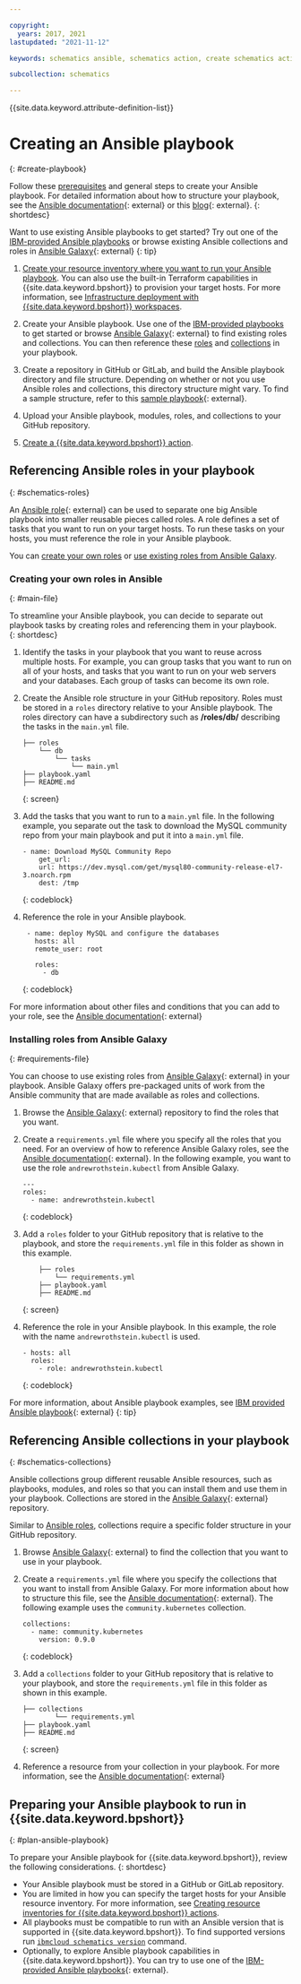 ```yaml
---

copyright:
  years: 2017, 2021
lastupdated: "2021-11-12"

keywords: schematics ansible, schematics action, create schematics actions, run ansible playbooks

subcollection: schematics

---
```


{{site.data.keyword.attribute-definition-list}}

# Creating an Ansible playbook
{: #create-playbook}
 
Follow these [prerequisites](#plan-ansible-playbook) and general steps to create your Ansible playbook. For detailed information about how to structure your playbook, see the [Ansible documentation](https://docs.ansible.com/ansible/latest/user_guide/playbooks_intro.html){: external} or this [blog](https://www.ansible.com/blog/getting-started-writing-your-first-playbook){: external}. 
{: shortdesc}

Want to use existing Ansible playbooks to get started? Try out one of the [IBM-provided Ansible playbooks](/docs/schematics?topic=schematics-sample_actiontemplates) or browse existing Ansible collections and roles in [Ansible Galaxy](https://galaxy.ansible.com/){: external}
{: tip}

1. [Create your resource inventory where you want to run your Ansible playbook](/docs/schematics?topic=schematics-inventories-setup). You can also use the built-in Terraform capabilities in {{site.data.keyword.bpshort}} to provision your target hosts. For more information, see [Infrastructure deployment with {{site.data.keyword.bpshort}} workspaces](/docs/schematics?topic=schematics-about-schematics#how-to-workspaces). 

2. Create your Ansible playbook. Use one of the [IBM-provided playbooks](/docs/schematics?topic=schematics-sample_actiontemplates) to get started or browse [Ansible Galaxy](https://galaxy.ansible.com/){: external} to find existing roles and collections. You can then reference these [roles](#schematics-roles) and [collections](#schematics-collections) in your playbook.

3. Create a repository in GitHub or GitLab, and build the Ansible playbook directory and file structure. Depending on whether or not you use Ansible roles and collections, this directory structure might vary. To find a sample structure, refer to this [sample playbook](https://github.com/Cloud-Schematics/ansible-app-deploy-iks/blob/master/site.yml){: external}. 

4. Upload your Ansible playbook, modules, roles, and collections to your GitHub repository. 
5. [Create a {{site.data.keyword.bpshort}} action](/docs/schematics?topic=schematics-action-setup#create-action).


## Referencing Ansible roles in your playbook
{: #schematics-roles}

An [Ansible role](https://docs.ansible.com/ansible/latest/user_guide/playbooks_reuse_roles.html){: external} can be used to separate one big Ansible playbook into smaller reusable pieces called roles. A role defines a set of tasks that you want to run on your target hosts. To run these tasks on your hosts, you must reference the role in your Ansible playbook. 

You can [create your own roles](#main-file) or [use existing roles from Ansible Galaxy](#requirements-file). 

### Creating your own roles in Ansible 
{: #main-file}

To streamline your Ansible playbook, you can decide to separate out playbook tasks by creating roles and referencing them in your playbook.  
{: shortdesc}

1. Identify the tasks in your playbook that you want to reuse across multiple hosts. For example, you can group tasks that you want to run on all of your hosts, and tasks that you want to run on your web servers and your databases. Each group of tasks can become its own role. 

2. Create the Ansible role structure in your GitHub repository. Roles must be stored in a `roles` directory relative to your Ansible playbook. The roles directory can have a subdirectory such as  **/roles/db/** describing the tasks in the `main.yml` file.
    ```
    ├── roles
        └── db
            └── tasks
                └── main.yml
    ├── playbook.yaml
    ├── README.md
    ```
    {: screen}

3. Add the tasks that you want to run to a `main.yml` file. In the following example, you separate out the task to download the MySQL community repo from your main playbook and put it into a `main.yml` file. 
    ```
    - name: Download MySQL Community Repo
        get_url:
        url: https://dev.mysql.com/get/mysql80-community-release-el7-3.noarch.rpm
        dest: /tmp
    ```
    {: codeblock}

4. Reference the role in your Ansible playbook.
   ```
    - name: deploy MySQL and configure the databases
      hosts: all
      remote_user: root

      roles:
        - db
    ```
    {: codeblock}

For more information about other files and conditions that you can add to your role, see the [Ansible documentation](https://docs.ansible.com/ansible/latest/user_guide/playbooks_reuse_roles.html#role-directory-structure){: external}

### Installing roles from Ansible Galaxy
{: #requirements-file}

You can choose to use existing roles from [Ansible Galaxy](https://galaxy.ansible.com/){: external} in your playbook. Ansible Galaxy offers pre-packaged units of work from the Ansible community that are made available as roles and collections.

1. Browse the [Ansible Galaxy](https://galaxy.ansible.com/){: external} repository to find the roles that you want.
2. Create a `requirements.yml` file where you specify all the roles that you need. For an overview of how to reference Ansible Galaxy roles, see the [Ansible documentation](https://docs.ansible.com/ansible/latest/galaxy/user_guide.html#install-multiple-collections-with-a-requirements-file){: external}. In the following example, you want to use the role `andrewrothstein.kubectl` from Ansible Galaxy. 
    ```
    ---
    roles:
      - name: andrewrothstein.kubectl
    ```
    {: codeblock}

3. Add a `roles` folder to your GitHub repository that is relative to the playbook, and store the `requirements.yml` file in this folder as shown in this example.

    ```
        ├── roles
            └── requirements.yml
        ├── playbook.yaml
        ├── README.md
    ```
    {: screen}

4. Reference the role in your Ansible playbook. In this example, the role with the name `andrewrothstein.kubectl` is used.
    
    ```
    - hosts: all
      roles:
        - role: andrewrothstein.kubectl
    ```
    {: codeblock}

For more information, about Ansible playbook examples, see [IBM provided Ansible playbook](https://github.com/Cloud-Schematics/ansible-kubectl){: external}
{: tip}


## Referencing Ansible collections in your playbook
{: #schematics-collections}

Ansible collections group different reusable Ansible resources, such as playbooks, modules, and roles so that you can install them and use them in your playbook. Collections are stored in the [Ansible Galaxy](https://galaxy.ansible.com/){: external} repository.

Similar to [Ansible roles](#schematics-roles), collections require a specific folder structure in your GitHub repository. 

1. Browse [Ansible Galaxy](https://galaxy.ansible.com/){: external} to find the collection that you want to use in your playbook.
2. Create a `requirements.yml` file where you specify the collections that you want to install from Ansible Galaxy. For more information about how to structure this file, see the [Ansible documentation](https://docs.ansible.com/ansible/latest/galaxy/user_guide.html#installing-collections){: external}. The following example uses the `community.kubernetes` collection.
    ```
    collections:
      - name: community.kubernetes
        version: 0.9.0
    ```
    {: codeblock}

3. Add a `collections` folder to your GitHub repository that is relative to your playbook, and store the `requirements.yml` file in this folder as shown in this example. 
    ```
    ├── collections
            └── requirements.yml
    ├── playbook.yaml
    ├── README.md
    ```
    {: screen}

4. Reference a resource from your collection in your playbook. For more information, see the [Ansible documentation](https://docs.ansible.com/ansible/2.9/user_guide/collections_using.html#using-collections-in-a-playbook){: external}

## Preparing your Ansible playbook to run in {{site.data.keyword.bpshort}} 
{: #plan-ansible-playbook}

To prepare your Ansible playbook for {{site.data.keyword.bpshort}}, review the following considerations. 
{: shortdesc}

- Your Ansible playbook must be stored in a GitHub or GitLab repository. 
- You are limited in how you can specify the target hosts for your Ansible resource inventory. For more information, see [Creating resource inventories for {{site.data.keyword.bpshort}} actions](/docs/schematics?topic=schematics-inventories-setup). 
- All playbooks must be compatible to run with an Ansible version that is supported in {{site.data.keyword.bpshort}}. To find supported versions run [`ibmcloud schematics version`](/docs/schematics?topic=schematics-schematics-cli-reference#schematics-version) command. 
- Optionally, to explore Ansible playbook capabilities in {{site.data.keyword.bpshort}}. You can try to use one of the [IBM-provided Ansible playbooks](https://github.com/Cloud-Schematics?q=topic%3Aansible-playbook){: external}.


